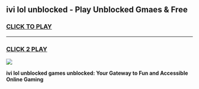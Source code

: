 
## ivi lol unblocked - Play Unblocked Gmaes & Free
<h3>
<a href="https://news.freeplayer.one?title=ivi_lol_unblocked&ref=23F">CLICK TO PLAY</a></h3>
<hr>

<h3>
<a href="https://news.freeplayer.one?title=ivi_lol_unblocked&ref=23F">CLICK 2 PLAY</a>
  
</h3>

<a href="https://news.freeplayer.one?title=ivi_lol_unblocked&ref=23F/"><img src="https://clearcache.store/games.png"></a>


**ivi lol unblocked games unblocked: Your Gateway to Fun and Accessible Online Gaming**

